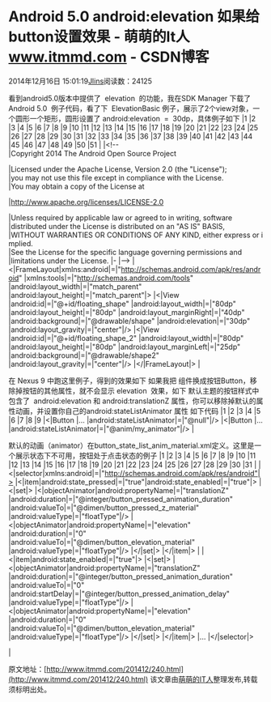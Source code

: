 
# Android 5.0 android:elevation 如果给button设置效果 - 萌萌的It人 www.itmmd.com - CSDN博客


2014年12月16日 15:01:19[Jlins](https://me.csdn.net/dyllove98)阅读数：24125


看到android5.0版本中提供了  elevation  的功能，我在SDK Manager 下载了 Android 5.0  例子代码，看了下  ElevationBasic 例子，展示了2个view对象，一个圆形一个矩形，圆形设置了 android:elevation  =  30dp，具体例子如下
|1
|2
|3
|4
|5
|6
|7
|8
|9
|10
|11
|12
|13
|14
|15
|16
|17
|18
|19
|20
|21
|22
|23
|24
|25
|26
|27
|28
|29
|30
|31
|32
|33
|34
|35
|36
|37
|38
|39
|40
|41
|42
|43
|44
|45
|46
|47
|48
|49
|50
|51
|<?|xml|version|=|"1.0"|encoding|=|"utf-8"|?>
|<!--
|Copyright 2014 The Android Open Source Project

|Licensed under the Apache License, Version 2.0 (the "License");
|you may not use this file except in compliance with the License.
|You may obtain a copy of the License at

|http://www.apache.org/licenses/LICENSE-2.0

|Unless required by applicable law or agreed to in writing, software
|distributed under the License is distributed on an "AS IS" BASIS,
|WITHOUT WARRANTIES OR CONDITIONS OF ANY KIND, either express or implied.
|See the License for the specific language governing permissions and
|limitations under the License.
|-
|-->
|<|FrameLayout|xmlns:android|=|"http://schemas.android.com/apk/res/android"
|xmlns:tools|=|"http://schemas.android.com/tools"
|android:layout_width|=|"match_parent"
|android:layout_height|=|"match_parent"|>
|<|View
|android:id|=|"@+id/floating_shape"
|android:layout_width|=|"80dp"
|android:layout_height|=|"80dp"
|android:layout_marginRight|=|"40dp"
|android:background|=|"@drawable/shape"
|android:elevation|=|"30dp"
|android:layout_gravity|=|"center"|/>
|<|View
|android:id|=|"@+id/floating_shape_2"
|android:layout_width|=|"80dp"
|android:layout_height|=|"80dp"
|android:layout_marginLeft|=|"25dp"
|android:background|=|"@drawable/shape2"
|android:layout_gravity|=|"center"|/>
|</|FrameLayout|>
|


在 Nexus 9 中跑这里例子，得到的效果如下
如果我把 组件换成按钮Button，移除掉按钮的其他属性，就不会显示 elevation  效果，如下
默认主题的按钮样式中包含了  android:elevation 和 android:translationZ 属性，你可以移除掉默认的属性动画，并设置你自己的android:stateListAnimator 属性
如下代码
|1
|2
|3
|4
|5
|6
|7
|8
|9
|<|Button
|...
|android:stateListAnimator|=|"@null"|/>
|<|Button
|...
|android:stateListAnimator|=|"@anim/my_animator"|/>
|

默认的动画（animator）在button_state_list_anim_material.xml定义。这里是一个展示状态下不可用，按钮处于点击状态的例子
|1
|2
|3
|4
|5
|6
|7
|8
|9
|10
|11
|12
|13
|14
|15
|16
|17
|18
|19
|20
|21
|22
|23
|24
|25
|26
|27
|28
|29
|30
|31
|<?|xml|version|=|"1.0"|encoding|=|"utf-8"|?>
|<|selector|xmlns:android|=|"http://schemas.android.com/apk/res/android"|>
|<|item|android:state_pressed|=|"true"|android:state_enabled|=|"true"|>
|<|set|>
|<|objectAnimator|android:propertyName|=|"translationZ"
|android:duration|=|"@integer/button_pressed_animation_duration"
|android:valueTo|=|"@dimen/button_pressed_z_material"
|android:valueType|=|"floatType"|/>
|<|objectAnimator|android:propertyName|=|"elevation"
|android:duration|=|"0"
|android:valueTo|=|"@dimen/button_elevation_material"
|android:valueType|=|"floatType"|/>
|</|set|>
|</|item|>
|<!-- 基本状态 -->
|<|item|android:state_enabled|=|"true"|>
|<|set|>
|<|objectAnimator|android:propertyName|=|"translationZ"
|android:duration|=|"@integer/button_pressed_animation_duration"
|android:valueTo|=|"0"
|android:startDelay|=|"@integer/button_pressed_animation_delay"
|android:valueType|=|"floatType"|/>
|<|objectAnimator|android:propertyName|=|"elevation"
|android:duration|=|"0"
|android:valueTo|=|"@dimen/button_elevation_material"
|android:valueType|=|"floatType"|/>
|</|set|>
|</|item|>
|...
|</|selector|>

|

原文地址：[http://www.itmmd.com/201412/240.html](http://www.itmmd.com/201412/240.html)
该文章由[萌萌的IT人](http://www.itmmd.com/)整理发布,转载须标明出处。


